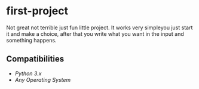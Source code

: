 # first-project
Not great not terrible just fun little project. It works very simpleyou just start it and make a choice, after that you write what you want in the input and something happens.

Compatibilities
------------

* *Python 3.x*
* *Any Operating System*
